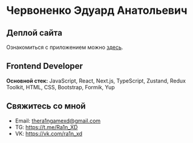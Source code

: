# Червоненко Эдуард Анатольевич 

## Деплой сайта
Ознакомиться с приложением можно [здесь](https://ra1n-xd.github.io/portfolio-react/).

## Frontend Developer
**Основной стек:** JavaScript, React, Next.js, TypeScript, Zustand, Redux Toolkit, HTML, CSS, Bootstrap, Formik, Yup

## Свяжитесь со мной

-   Email: thera1ngamexd@gmail.com
-   TG: https://t.me/Ra1n_XD
-   VK: https://vk.com/ra1n_xd
